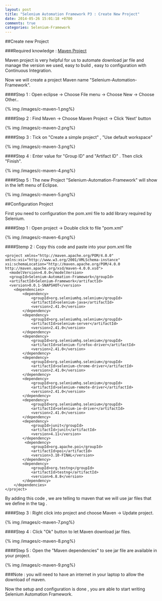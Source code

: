 ```yaml
---
layout: post
title: "Selenium Automation Framework P3 : Create New Project"
date: 2014-05-26 15:01:18 +0700
comments: true
categories: Selenium-Framework
---
```


##Create new Project

###Required knowledge : [Maven Project](http://maven.apache.org/guides/getting-started/maven-in-five-minutes.html)

Maven project is very helpful for us to automate download jar file and manage the version we used, easy to build , easy to configuration with Continuous Integration.

<!--more-->

Now we will create a project Maven name "Selenium-Automation-Framework". 

####Step 1 : Open eclipse -> Choose File menu -> Choose New -> Choose Other..

{% img /images/c-maven-1.png%}

####Step 2 : Find Maven -> Choose Maven Project -> Click 'Next' button

{% img /images/c-maven-2.png%}

####Step 3 : Tick on  "Create a simple project" , "Use default workspace"

{% img /images/c-maven-3.png%}

####Step 4 : Enter value for "Group ID" and  "Artifact ID" . Then click "Finish".

{% img /images/c-maven-4.png%}

####Step 5 : The new Project "Selenium-Automation-Framework" will show in the left menu of Eclipse. 

{% img /images/c-maven-5.png%}

##Configuration Project

First you need to configuration the pom.xml file to add library required by Selenium.

####Step 1 : Open project -> Double click to file "pom.xml"

{% img /images/c-maven-6.png%}

####Stemp 2 : Copy this code and paste into your pom.xml file

```
<project xmlns="http://maven.apache.org/POM/4.0.0" xmlns:xsi="http://www.w3.org/2001/XMLSchema-instance" xsi:schemaLocation="http://maven.apache.org/POM/4.0.0 http://maven.apache.org/xsd/maven-4.0.0.xsd">
  <modelVersion>4.0.0</modelVersion>
  <groupId>Selenium-Automation-Framework</groupId>
  <artifactId>Selenium-Framework</artifactId>
  <version>0.0.1-SNAPSHOT</version>
  	<dependencies>
		<dependency>
			<groupId>org.seleniumhq.selenium</groupId>
			<artifactId>selenium-java</artifactId>
			<version>2.41.0</version>
		</dependency>
		<dependency>
			<groupId>org.seleniumhq.selenium</groupId>
			<artifactId>selenium-server</artifactId>
			<version>2.41.0</version>
		</dependency>
		<dependency>
			<groupId>org.seleniumhq.selenium</groupId>
			<artifactId>selenium-firefox-driver</artifactId>
			<version>2.41.0</version>
		</dependency>
		<dependency>
			<groupId>org.seleniumhq.selenium</groupId>
			<artifactId>selenium-chrome-driver</artifactId>
			<version>2.41.0</version>
		</dependency>
		<dependency>
			<groupId>org.seleniumhq.selenium</groupId>
			<artifactId>selenium-remote-driver</artifactId>
			<version>2.41.0</version>
		</dependency>
		<dependency>
			<groupId>org.seleniumhq.selenium</groupId>
			<artifactId>selenium-ie-driver</artifactId>
			<version>2.41.0</version>
		</dependency>
		<dependency>
			<groupId>junit</groupId>
			<artifactId>junit</artifactId>
			<version>4.11</version>
		</dependency>
		 <dependency>
            <groupId>org.apache.poi</groupId>
            <artifactId>poi</artifactId>
            <version>3.10-FINAL</version>
        </dependency>
        <dependency>
            <groupId>org.testng</groupId>
            <artifactId>testng</artifactId>
            <version>6.8.8</version>
        </dependency>
	</dependencies>
</project>

```

By adding this code , we are telling to maven that we will use jar files that we define in the tag <dependency>.

####Step 3 : Right click into project and choose Maven -> Update project.

{% img /images/c-maven-7.png%}

####Step 4 : Click "Ok" button to let Maven download jar files.

{% img /images/c-maven-8.png%}

####Step 5 : Open the "Maven dependencies" to see jar file are available in your project.

{% img /images/c-maven-9.png%}

###Note : you will need to have an internet in your laptop to allow the download of maven.

Now the setup and configuration is done , you are able to start writing Selenium Automation Framework.







